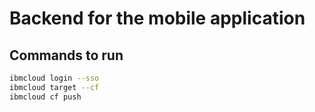 # Backend for the mobile application

## Commands to run

```bash
ibmcloud login --sso
ibmcloud target --cf
ibmcloud cf push
```
